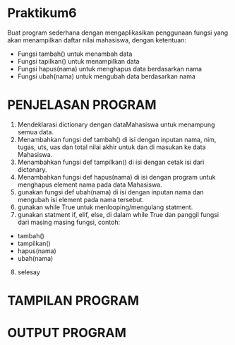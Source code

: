 # Praktikum6
Buat program sederhana dengan mengaplikasikan penggunaan fungsi
yang akan menampilkan daftar nilai mahasiswa, dengan ketentuan:
- Fungsi tambah() untuk menambah data
- Fungsi tapilkan() untuk menampilkan data
- Fungsi hapus(nama) untuk menghapus data berdasarkan nama
- Fungsi ubah(nama) untuk mengubah data berdasarkan nama

# PENJELASAN PROGRAM
1. Mendeklarasi dictionary dengan dataMahasiswa untuk menampung semua data.
2. Menambahkan fungsi def tambah() di isi dengan inputan nama, nim, tugas, uts, uas dan total nilai akhir untuk dan di masukan ke data Mahasiswa.
3. Menambahkan fungsi def tampilkan() di isi dengan cetak isi dari dictonary.
4. Menambahkan fungsi def hapus(nama) di isi dengan program untuk menghapus element nama pada data Mahasiswa.
5. gunakan fungsi def ubah(nama) di isi dengan inputan nama dan mengubah isi element pada nama tersebut.
6. gunakan while True untuk menlooping/mengulang statment.
7. gunakan statment if, elif, else, di dalam while True dan panggil fungsi dari masing masing fungsi, contoh:
- tambah()
- tampilkan()
- hapus(nama)
- ubah(nama)
8. selesay

# TAMPILAN PROGRAM 

# OUTPUT PROGRAM 